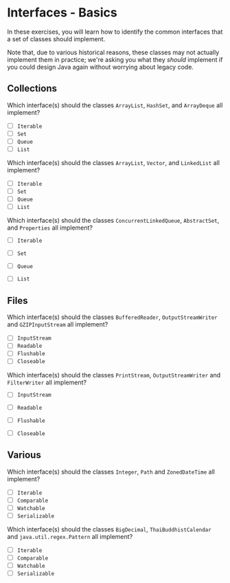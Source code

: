 # Interfaces - Basics

In these exercises, you will learn how to identify the common interfaces that a set of classes should implement.

Note that, due to various historical reasons, these classes may not actually implement them in practice; we're asking you what they _should_ implement if you could design Java again without worrying about legacy code.


## Collections


Which interface(s) should the classes `ArrayList`, `HashSet`, and `ArrayDeque` all implement?

- [ ] `Iterable`
- [ ] `Set`
- [ ] `Queue`
- [ ] `List`

Which interface(s) should the classes `ArrayList`, `Vector`, and `LinkedList` all implement?

- [ ] `Iterable`
- [ ] `Set`
- [ ] `Queue`
- [ ] `List`

Which interface(s) should the classes `ConcurrentLinkedQueue`, `AbstractSet`, and `Properties` all implement?

- [ ] `Iterable`
- [ ] `Set`
- [ ] `Queue`
- [ ] `List`


## Files

Which interface(s) should the classes `BufferedReader`, `OutputStreamWriter` and `GZIPInputStream` all implement?

- [ ] `InputStream`
- [ ] `Readable`
- [ ] `Flushable`
- [ ] `Closeable`

Which interface(s) should the classes `PrintStream`, `OutputStreamWriter` and `FilterWriter` all implement?

- [ ] `InputStream`
- [ ] `Readable`
- [ ] `Flushable`
- [ ] `Closeable`


## Various

Which interface(s) should the classes `Integer`, `Path` and `ZonedDateTime` all implement?

- [ ] `Iterable`
- [ ] `Comparable`
- [ ] `Watchable`
- [ ] `Serializable`

Which interface(s) should the classes `BigDecimal`, `ThaiBuddhistCalendar` and `java.util.regex.Pattern` all implement?

- [ ] `Iterable`
- [ ] `Comparable`
- [ ] `Watchable`
- [ ] `Serializable`
